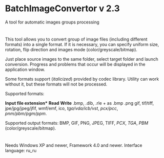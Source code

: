 # BatchImageConvertor v 2.3
A tool for automatic images groups processing

#

This tool allows you to convert group of image files (including different formats) into
a single format. If it is necessary, you can specify uniform size, rotation, flip direction
and images mode (color/greyscale/bitmap).

Just place source images to the same folder, select target folder and launch conversion. Progress and
problems that occur will be displayed in the application window.

Some formats support (*italicized*) provided by codec library. Utility can work without it, but these
formats will not be processed.

Supported formats: 

__Input file extension*__         __Read__          __Write__
.bmp, .dib, .rle                     +               as .bmp
.png
gif, 
tif/tiff, 
jpe/jpg/jpeg/jfif, 
wmf/emf, 
ico, 
*tga/vda/icb/vst*, 
*pcx/pcc*, 
*pnm/pbm/pgm/ppm*.

Supported output formats: BMP, GIF, PNG, JPEG, TIFF, *PCX*, *TGA*, *PBM* (color/greyscale/bitmap).

#

Needs Windows XP and newer, Framework 4.0 and newer. Interface language: ru_ru
